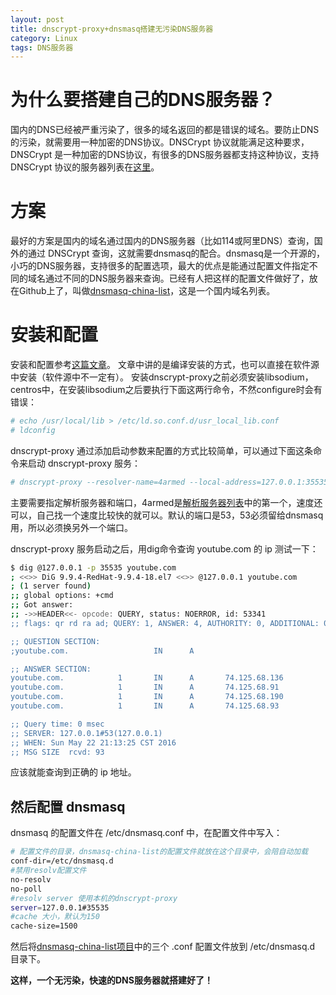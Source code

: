 ```yaml
---
layout: post
title: dnscrypt-proxy+dnsmasq搭建无污染DNS服务器
category: Linux
tags: DNS服务器
---
```


# 为什么要搭建自己的DNS服务器？

国内的DNS已经被严重污染了，很多的域名返回的都是错误的域名。要防止DNS的污染，就需要用一种加密的DNS协议。DNSCrypt 协议就能满足这种要求，DNSCrypt 是一种加密的DNS协议，有很多的DNS服务器都支持这种协议，支持 DNSCrypt 协议的服务器列表在[这里](https://github.com/jedisct1/dnscrypt-proxy/blob/master/dnscrypt-resolvers.csv)。

# 方案

最好的方案是国内的域名通过国内的DNS服务器（比如114或阿里DNS）查询，国外的通过 DNSCrypt 查询，这就需要dnsmasq的配合。dnsmasq是一个开源的，小巧的DNS服务器，支持很多的配置选项，最大的优点是能通过配置文件指定不同的域名通过不同的DNS服务器来查询。已经有人把这样的配置文件做好了，放在Github上了，叫做[dnsmasq-china-list](https://github.com/felixonmars/dnsmasq-china-list)，这是一个国内域名列表。

# 安装和配置

安装和配置参考[这篇文章](https://github.com/wongsyrone/LinuxNotes/blob/master/05.md)。
文章中讲的是编译安装的方式，也可以直接在软件源中安装（软件源中不一定有）。
安装dnscrypt-proxy之前必须安装libsodium，centros中，在安装libsodium之后要执行下面这两行命令，不然configure时会有错误：

```bash
# echo /usr/local/lib > /etc/ld.so.conf.d/usr_local_lib.conf
# ldconfig
```
dnscrypt-proxy 通过添加启动参数来配置的方式比较简单，可以通过下面这条命令来启动 dnscrypt-proxy 服务：

```bash
# dnscrypt-proxy --resolver-name=4armed --local-address=127.0.0.1:35535
```

主要需要指定解析服务器和端口，4armed是[解析服务器列表](https://github.com/jedisct1/dnscrypt-proxy/blob/master/dnscrypt-resolvers.csv)中的第一个，速度还可以，自己找一个速度比较快的就可以。默认的端口是53，53必须留给dnsmasq用，所以必须换另外一个端口。

dnscrypt-proxy 服务启动之后，用dig命令查询 youtube.com 的 ip 测试一下：

```bash
$ dig @127.0.0.1 -p 35535 youtube.com
; <<>> DiG 9.9.4-RedHat-9.9.4-18.el7 <<>> @127.0.0.1 youtube.com
; (1 server found)
;; global options: +cmd
;; Got answer:
;; ->>HEADER<<- opcode: QUERY, status: NOERROR, id: 53341
;; flags: qr rd ra ad; QUERY: 1, ANSWER: 4, AUTHORITY: 0, ADDITIONAL: 0

;; QUESTION SECTION:
;youtube.com.                   IN      A

;; ANSWER SECTION:
youtube.com.            1       IN      A       74.125.68.136
youtube.com.            1       IN      A       74.125.68.91
youtube.com.            1       IN      A       74.125.68.190
youtube.com.            1       IN      A       74.125.68.93

;; Query time: 0 msec
;; SERVER: 127.0.0.1#53(127.0.0.1)
;; WHEN: Sun May 22 21:13:25 CST 2016
;; MSG SIZE  rcvd: 93
```

应该就能查询到正确的 ip 地址。

## 然后配置 dnsmasq

dnsmasq 的配置文件在 /etc/dnsmasq.conf 中，在配置文件中写入：

```bash
# 配置文件的目录，dnsmasq-china-list的配置文件就放在这个目录中，会陪自动加载
conf-dir=/etc/dnsmasq.d
#禁用resolv配置文件
no-resolv
no-poll
#resolv server 使用本机的dnscrypt-proxy
server=127.0.0.1#35535
#cache 大小，默认为150
cache-size=1500
```

然后将[dnsmasq-china-list项目](https://github.com/felixonmars/dnsmasq-china-list)中的三个 .conf 配置文件放到 /etc/dnsmasq.d 目录下。

**这样，一个无污染，快速的DNS服务器就搭建好了！**
